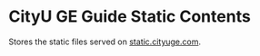 # CityU GE Guide Static Contents

Stores the static files served on [static.cityuge.com](https://static.cityuge.com).